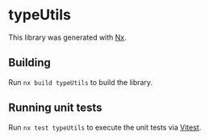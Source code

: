 # typeUtils

This library was generated with [Nx](https://nx.dev).

## Building

Run `nx build typeUtils` to build the library.

## Running unit tests

Run `nx test typeUtils` to execute the unit tests via [Vitest](https://vitest.dev/).

